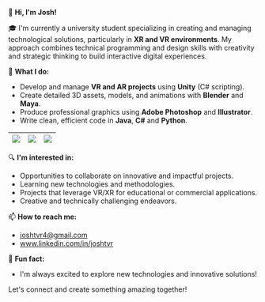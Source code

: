 👋 **Hi, I'm Josh!**

🎓 I'm currently a university student specializing in creating and managing technological solutions, particularly in **XR and VR environments**. My approach combines technical programming and design skills with creativity and strategic thinking to build interactive digital experiences.

🚀 **What I do:**
- Develop and manage **VR and AR projects** using **Unity** (C# scripting).
- Create detailed 3D assets, models, and animations with **Blender** and **Maya**.
- Produce professional graphics using **Adobe Photoshop** and **Illustrator**.
- Write clean, efficient code in **Java**, **C#** and **Python**.

|![](https://github-profile-summary-cards.vercel.app/api/cards/stats?username=JoshTVR&theme=dracula)|![](https://github-profile-summary-cards.vercel.app/api/cards/repos-per-language?username=JoshTVR&theme=dracula)|![](https://github-profile-summary-cards.vercel.app/api/cards/most-commit-language?username=JoshTVR&theme=dracula)|
|-----|------|------|

🔍 **I'm interested in:**
- Opportunities to collaborate on innovative and impactful projects.
- Learning new technologies and methodologies.
- Projects that leverage VR/XR for educational or commercial applications.
- Creative and technically challenging endeavors.

📫 **How to reach me:**
- joshtvr4@gmail.com
- www.linkedin.com/in/joshtvr

🌟 **Fun fact:**
- I'm always excited to explore new technologies and innovative solutions!

Let's connect and create something amazing together!

